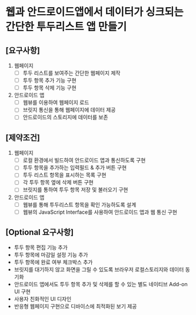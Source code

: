 # 웹과 안드로이드앱에서 데이터가 싱크되는 간단한 투두리스트 앱 만들기

## [요구사항]

1. 웹페이지
   - [ ] 투두 리스트를 보여주는 간단한 웹페이지 제작
   - [ ] 투두 항목 추가 기능 구현
   - [ ] 투두 항목 삭제 기능 구현
2. 안드로이드 앱
   - [ ] 웹뷰를 이용하여 웹페이지 로드
   - [ ] 브릿지 통신을 통해 웹페이지에 데이터 제공
   - [ ] 안드로이드의 스토리지에 데이터를 보존

## [제약조건]

1. 웹페이지
   - [ ] 로컬 환경에서 빌드하여 안드로이드 앱과 통신하도록 구현
   - [ ] 투두 항목을 추가하는 입력필드 & 추가 버튼 구현
   - [ ] 투두 리스트 항목을 표시하는 목록 구현
   - [ ] 각 투두 항목 옆에 삭제 버튼 구현
   - [ ] 브릿지를 통하여 투두 항목 저장 및 불러오기 구현
2. 안드로이드 앱
    - [ ] 웹뷰를 통해 투두리스트 항목을 확인 가능하도록 설계
    - [ ] 웹뷰의 JavaScript Interface를 사용하여 안드로이드 앱과 웹 통신 구현

## [Optional 요구사항]

- 투두 항목 편집 기능 추가
- 투두 항목에 마감일 설정 기능 추가
- 투두 항목에 완료 여부 체크박스 추가
- 브릿지를 대기하지 않고 화면을 그릴 수 있도록 브라우저 로컬스토리지와 데이터 동기화
- 안드로이드 앱에서도 투두 항목 추가 및 삭제를 할 수 있는 별도 네이티브 Add-on UI 구현
- 사용자 친화적인 UI 디자인
- 반응형 웹페이지 구현으로 디바이스에 최적화된 보기 제공